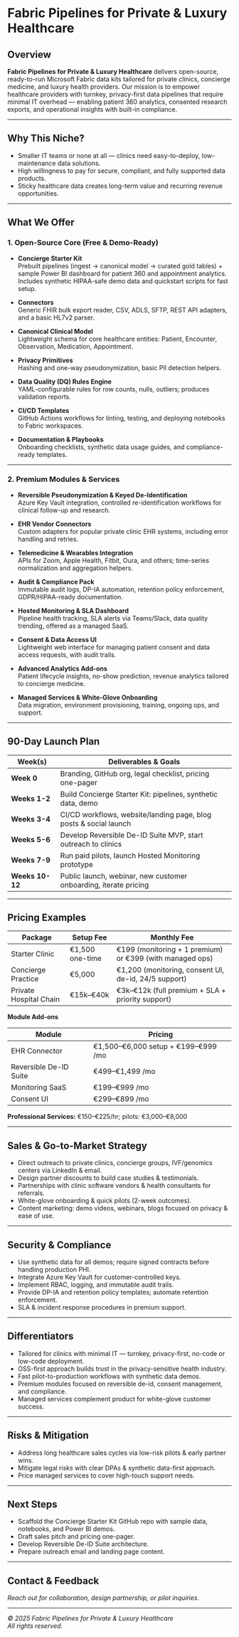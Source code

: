# Fabric Pipelines for Private & Luxury Healthcare

## Overview

**Fabric Pipelines for Private & Luxury Healthcare** delivers open-source, ready-to-run Microsoft Fabric data kits tailored for private clinics, concierge medicine, and luxury health providers. Our mission is to empower healthcare providers with turnkey, privacy-first data pipelines that require minimal IT overhead — enabling patient 360 analytics, consented research exports, and operational insights with built-in compliance.

---

## Why This Niche?

- Smaller IT teams or none at all — clinics need easy-to-deploy, low-maintenance data solutions.  
- High willingness to pay for secure, compliant, and fully supported data products.  
- Sticky healthcare data creates long-term value and recurring revenue opportunities.

---

## What We Offer

### 1. Open-Source Core (Free & Demo-Ready)

- **Concierge Starter Kit**  
  Prebuilt pipelines (ingest → canonical model → curated gold tables) + sample Power BI dashboard for patient 360 and appointment analytics.  
  Includes synthetic HIPAA-safe demo data and quickstart scripts for fast setup.

- **Connectors**  
  Generic FHIR bulk export reader, CSV, ADLS, SFTP, REST API adapters, and a basic HL7v2 parser.

- **Canonical Clinical Model**  
  Lightweight schema for core healthcare entities: Patient, Encounter, Observation, Medication, Appointment.

- **Privacy Primitives**  
  Hashing and one-way pseudonymization, basic PII detection helpers.

- **Data Quality (DQ) Rules Engine**  
  YAML-configurable rules for row counts, nulls, outliers; produces validation reports.

- **CI/CD Templates**  
  GitHub Actions workflows for linting, testing, and deploying notebooks to Fabric workspaces.

- **Documentation & Playbooks**  
  Onboarding checklists, synthetic data usage guides, and compliance-ready templates.

---

### 2. Premium Modules & Services

- **Reversible Pseudonymization & Keyed De-Identification**  
  Azure Key Vault integration, controlled re-identification workflows for clinical follow-up and research.

- **EHR Vendor Connectors**  
  Custom adapters for popular private clinic EHR systems, including error handling and retries.

- **Telemedicine & Wearables Integration**  
  APIs for Zoom, Apple Health, Fitbit, Oura, and others; time-series normalization and aggregation helpers.

- **Audit & Compliance Pack**  
  Immutable audit logs, DP-IA automation, retention policy enforcement, GDPR/HIPAA-ready documentation.

- **Hosted Monitoring & SLA Dashboard**  
  Pipeline health tracking, SLA alerts via Teams/Slack, data quality trending, offered as a managed SaaS.

- **Consent & Data Access UI**  
  Lightweight web interface for managing patient consent and data access requests, with audit trails.

- **Advanced Analytics Add-ons**  
  Patient lifecycle insights, no-show prediction, revenue analytics tailored to concierge medicine.

- **Managed Services & White-Glove Onboarding**  
  Data migration, environment provisioning, training, ongoing ops, and support.

---

## 90-Day Launch Plan

| Week(s)       | Deliverables & Goals                                              |
|---------------|------------------------------------------------------------------|
| **Week 0**    | Branding, GitHub org, legal checklist, pricing one-pager         |
| **Weeks 1-2** | Build Concierge Starter Kit: pipelines, synthetic data, demo     |
| **Weeks 3-4** | CI/CD workflows, website/landing page, blog posts & social launch |
| **Weeks 5-6** | Develop Reversible De-ID Suite MVP, start outreach to clinics    |
| **Weeks 7-9** | Run paid pilots, launch Hosted Monitoring prototype              |
| **Weeks 10-12**| Public launch, webinar, new customer onboarding, iterate pricing |

---

## Pricing Examples

| Package               | Setup Fee       | Monthly Fee                   |
|-----------------------|-----------------|------------------------------|
| Starter Clinic        | €1,500 one-time | €199 (monitoring + 1 premium) or €399 (with managed ops) |
| Concierge Practice     | €5,000          | €1,200 (monitoring, consent UI, de-id, 24/5 support)      |
| Private Hospital Chain | €15k–€40k       | €3k–€12k (full premium + SLA + priority support)          |

**Module Add-ons**

| Module                     | Pricing                  |
|----------------------------|--------------------------|
| EHR Connector              | €1,500–€6,000 setup + €199–€999 /mo |
| Reversible De-ID Suite     | €499–€1,499 /mo          |
| Monitoring SaaS            | €199–€999 /mo            |
| Consent UI                 | €299–€899 /mo            |

**Professional Services:** €150–€225/hr; pilots: €3,000–€8,000

---

## Sales & Go-to-Market Strategy

- Direct outreach to private clinics, concierge groups, IVF/genomics centers via LinkedIn & email.  
- Design partner discounts to build case studies & testimonials.  
- Partnerships with clinic software vendors & health consultants for referrals.  
- White-glove onboarding & quick pilots (2-week outcomes).  
- Content marketing: demo videos, webinars, blogs focused on privacy & ease of use.

---

## Security & Compliance

- Use synthetic data for all demos; require signed contracts before handling production PHI.  
- Integrate Azure Key Vault for customer-controlled keys.  
- Implement RBAC, logging, and immutable audit trails.  
- Provide DP-IA and retention policy templates; automate retention enforcement.  
- SLA & incident response procedures in premium support.

---

## Differentiators

- Tailored for clinics with minimal IT — turnkey, privacy-first, no-code or low-code deployment.  
- OSS-first approach builds trust in the privacy-sensitive health industry.  
- Fast pilot-to-production workflows with synthetic data demos.  
- Premium modules focused on reversible de-id, consent management, and compliance.  
- Managed services complement product for white-glove customer success.

---

## Risks & Mitigation

- Address long healthcare sales cycles via low-risk pilots & early partner wins.  
- Mitigate legal risks with clear DPAs & synthetic data-first approach.  
- Price managed services to cover high-touch support needs.

---

## Next Steps

- Scaffold the Concierge Starter Kit GitHub repo with sample data, notebooks, and Power BI demos.  
- Draft sales pitch and pricing one-pager.  
- Develop Reversible De-ID Suite architecture.  
- Prepare outreach email and landing page content.

---

## Contact & Feedback

*Reach out for collaboration, design partnership, or pilot inquiries.*

---

*© 2025 Fabric Pipelines for Private & Luxury Healthcare*  
*All rights reserved.*

